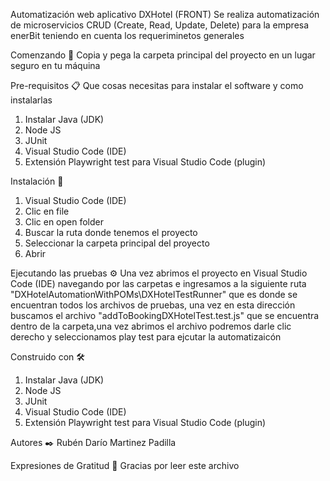 Automatización web aplicativo DXHotel (FRONT)
Se realiza automatización de microservicios CRUD (Create, Read, Update, Delete) para la empresa enerBit teniendo en cuenta los requeriminetos generales

Comenzando 🚀
Copia y pega la carpeta principal del proyecto en un lugar seguro en tu máquina


Pre-requisitos 📋
Que cosas necesitas para instalar el software y como instalarlas
1. Instalar Java (JDK)
2. Node JS
3. JUnit
4. Visual Studio Code (IDE)
5. Extensión Playwright test para Visual Studio Code (plugin)


Instalación 🔧
1. Visual Studio Code (IDE)
2. Clic en file
3. Clic en open folder
4. Buscar la ruta donde tenemos el proyecto
5. Seleccionar la carpeta principal del proyecto
6. Abrir

Ejecutando las pruebas ⚙️
Una vez abrimos el proyecto en Visual Studio Code (IDE) navegando por las carpetas e ingresamos a la siguiente ruta "DXHotelAutomationWithPOMs\DXHotelTestRunner" que es donde se encuentran todos los archivos de pruebas, una vez en esta dirección buscamos el archivo "addToBookingDXHotelTest.test.js" que se encuentra dentro de la carpeta,una vez abrimos el archivo podremos darle clic derecho y seleccionamos play test para ejcutar la automatizaicón

Construido con 🛠️
1. Instalar Java (JDK)
2. Node JS
3. JUnit
4. Visual Studio Code (IDE)
5. Extensión Playwright test para Visual Studio Code (plugin)

Autores ✒️
Rubén Darío Martinez Padilla

Expresiones de Gratitud 🎁
Gracias por leer este archivo
